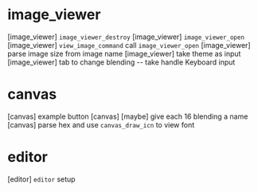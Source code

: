 # image_viewer

[image_viewer] `image_viewer_destroy`
[image_viewer] `image_viewer_open`
[image_viewer] `view_image_command` call `image_viewer_open`
[image_viewer] parse image size from image name
[image_viewer] take theme as input
[image_viewer] tab to change blending -- take handle Keyboard input

# canvas

[canvas] example button
[canvas] [maybe] give each 16 blending a name
[canvas] parse hex and use `canvas_draw_icn` to view font

# editor

[editor] `editor` setup
